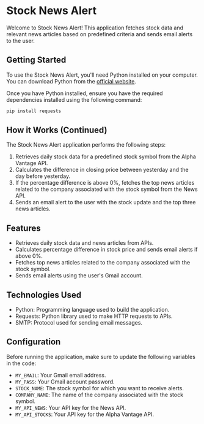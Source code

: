 # Stock News Alert

Welcome to Stock News Alert! This application fetches stock data and relevant news articles based on predefined criteria and sends email alerts to the user.

## Getting Started

To use the Stock News Alert, you'll need Python installed on your computer. You can download Python from the [official website](https://www.python.org/).

Once you have Python installed, ensure you have the required dependencies installed using the following command:

```bash
pip install requests
```
## How it Works (Continued)

The Stock News Alert application performs the following steps:

1. Retrieves daily stock data for a predefined stock symbol from the Alpha Vantage API.
2. Calculates the difference in closing price between yesterday and the day before yesterday.
3. If the percentage difference is above 0%, fetches the top news articles related to the company associated with the stock symbol from the News API.
4. Sends an email alert to the user with the stock update and the top three news articles.

## Features

- Retrieves daily stock data and news articles from APIs.
- Calculates percentage difference in stock price and sends email alerts if above 0%.
- Fetches top news articles related to the company associated with the stock symbol.
- Sends email alerts using the user's Gmail account.

## Technologies Used

- Python: Programming language used to build the application.
- Requests: Python library used to make HTTP requests to APIs.
- SMTP: Protocol used for sending email messages.

## Configuration

Before running the application, make sure to update the following variables in the code:

- `MY_EMAIL`: Your Gmail email address.
- `MY_PASS`: Your Gmail account password.
- `STOCK_NAME`: The stock symbol for which you want to receive alerts.
- `COMPANY_NAME`: The name of the company associated with the stock symbol.
- `MY_API_NEWS`: Your API key for the News API.
- `MY_API_STOCKS`: Your API key for the Alpha Vantage API.


